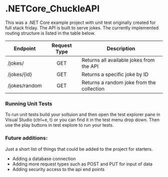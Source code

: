 # .NETCore_ChuckleAPI

This was a .NET Core example project with unit test originally created for full stack friday.  The API is built to serve jokes.  The currently implemented routing structure is listed in the table below.

| Endpoint | Request Type | Description |
|----------|:-------------:|-------------|
| /jokes/ | GET | Returns all available jokes from the API |
| /jokes/{id} | GET | Returns a specific joke by ID |
| /jokes/random | GET | Returns a random joke from the collection |


### Running Unit Tests

To run unit tests build your soltuion and then open the test explorer pane in Visual Studio (ctrl+e, t) or you can find it in the test menu drop down.  Then use the play buttons in test explore to run your tests.

### Future additions:

Just a short list of things that could be added to the project for starters.

- Adding a database connection
- Adding more request types such as POST and PUT for input of data
- Adding security access to the api end points
